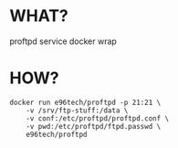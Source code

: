 # WHAT?

proftpd service docker wrap

# HOW?

    docker run e96tech/proftpd -p 21:21 \
        -v /srv/ftp-stuff:/data \
        -v conf:/etc/proftpd/proftpd.conf \
        -v pwd:/etc/proftpd/ftpd.passwd \
        e96tech/proftpd

